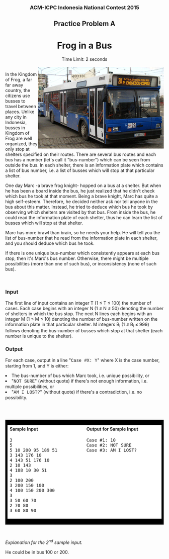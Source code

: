 <center>
<h3>ACM-ICPC Indonesia National Contest 2015</h3>
<h2>Practice Problem A</h2>
<h1>Frog in a Bus</h1>
Time Limit: 2 seconds
</center>
<br/>

<img src="https://raw.githubusercontent.com/UiiLabsDev/CompetitiveProgrammingProblem/master/Java/Binus/Training/friabus.gif" width="400" height="259" align="right">

<p>In the Kingdom of Frog, a far far away country, the citizens use busses to travel between places. Unlike any city in Indonesia, busses in Kingdom of Frog are well organized, they only stop at shelters specified on their routes. There are several bus routes and each bus has a number (let's call it "bus-number") which can be seen from outside the bus. In each shelter, there is an information plate which contains a list of bus number, i.e. a list of busses which will stop at that particular shelter.</p>

<p>One day Marc -a brave frog knight- hopped on a bus at a shelter. But when he has been a board inside the bus, he just realized that he didn't check which bus he took at that moment. Being a brave knight, Marc has quite a high self-esteem. Therefore, he decided neither ask nor tell anyone in the bus about this matter. Instead, he tried to deduce which bus he took by observing which shelters are visited by that bus. From inside the bus, he could read the information plate of each shelter, thus he can learn the list of busses which will stop at that shelter.</p>

<p>Marc has more brawl than brain, so he needs your help. He will tell you the list of bus-number that he read from the information plate in each shelter, and you should deduce which bus he took.</p>

<p>If there is one unique bus-number which consistently appears at each bus stop, then it's Marc's bus number. Otherwise, there might be multiple possibilities (more than one of such bus), or inconsistency (none of such bus).</p>


<br>

<h3>Input</h3>
<p>The first line of input contains an integer T (1 &le; T &le; 100) the number of cases. Each case begins with an integer N (1 &le; N &le; 50) denoting the number of shelters in which the bus stop. The next N lines each begins with an integer M (1 &le; M &le; 10) denoting the number of bus-number written on the information plate in that particular shelter. M integers B<sub>i</sub> (1 &le; B<sub>i</sub> &le; 999) follows denoting the bus-number of busses which stop at that shelter (each number is unique to the shelter).
</p><h3>Output</h3>
<p>For each case, output in a line "<font face="Courier New">Case #X: Y</font>" where X is the case number, starting from 1, and Y is either:</p>
<li>The bus-number of bus which Marc took, i.e. unique possibility, or</li>
<li>"<font face="Courier New">NOT SURE</font>" (without quote) if there's not enough information, i.e. multiple possibilities, or</li>
<li>"<font face="Courier New">AM I LOST?</font>" (without quote) if there's a contradiction, i.e. no possibility.</li>
<br>

<br><table border="0" cellspacing="0" cellpadding="0" bgcolor="#000000">
<tbody><tr><td>
<table border="0" cellspacing="1" cellpadding="4" width="600">
<tbody><tr><th align="left" width="250" bgcolor="#FFFFFF">Sample Input</th><th align="left" width="250" bgcolor="#FFFFFF">Output for Sample Input</th></tr>
<tr valign="top"><td bgcolor="#FFFFFF"><pre>3
5
5 10 200 95 189 51
3 143 176 10
4 143 51 176 10
2 10 143
4 188 10 30 51
3
2 100 200
3 200 150 100
4 100 150 200 300
3
3 50 60 70
2 70 80
3 60 80 90
</pre>
</td><td bgcolor="#FFFFFF"><pre>Case #1: 10
Case #2: NOT SURE
Case #3: AM I LOST?
</pre>
</td></tr>
</tbody></table>
</td></tr>
</tbody></table>

<br>
<p><i>Explanation for the 2<sup>nd</sup> sample input.</i></p>
<p>He could be in bus 100 or 200.</p>
